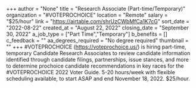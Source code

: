 +++
author = "None"
title = "Research Associate (Part-time/Temporary)"
organization = "#VOTEPROCHOICE"
location = "Remote"
salary = "$25/hour"
link = "https://airtable.com/shrUzCWbMfCa1K7cG"
sort_date = "2022-08-22"
created_at = "August 22, 2022"
closing_date = "September 30, 2022"
a_job_type = ["Part Time","Temporary"]
b_benefits = []
c_feedback = ""
aa_degrees_required = "No degree required"
thumbnail = ""
+++
#VOTEPROCHOICE (https://voteprochoice.us/) is hiring part-time, temporary Candidate Research Associates to review candidate information identified through candidate filings, partnerships, issue stances, and more to determine prochoice candidate recommendations in key races for the #VOTEPROCHOICE 2022 Voter Guide. 5-20 hours/week with flexible scheduling available, to start ASAP and end November 18, 2022. $25/hour.